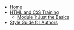 - [Home](home.md)
- [HTML and CSS Training](html-css-home)
	- [Module 1: Just the Basics](html-css-module-one)
- [Style Guide for Authors](authors-style-guide.md)
